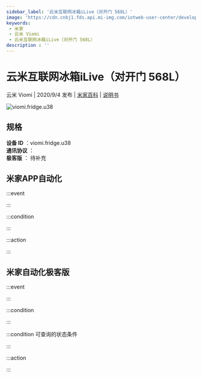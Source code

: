 ```yaml
---
sidebar_label: '云米互联网冰箱iLive（对开门 568L）'
image: 'https://cdn.cnbj1.fds.api.mi-img.com/iotweb-user-center/developer_1679048482039kppzxItT.png?GalaxyAccessKeyId=AKVGLQWBOVIRQ3XLEW&Expires=9223372036854775807&Signature=fCEtRE2V2IZtjWgda3w454JAZnM='
keywords: 
 - 米家
 - 云米 Viomi
 - 云米互联网冰箱iLive（对开门 568L）
description : ''
---
```

# 云米互联网冰箱iLive（对开门 568L）

云米 Viomi | 2020/9/4 发布 | [米家百科](https://home.mi.com/webapp/content/baike/product/index.html?model=viomi.fridge.u38) | [说明书](https://home.mi.com/views/introduction.html?model=viomi.fridge.u38&region=cn)

![viomi.fridge.u38](https://cdn.cnbj1.fds.api.mi-img.com/iotweb-user-center/developer_1679048482039kppzxItT.png?GalaxyAccessKeyId=AKVGLQWBOVIRQ3XLEW&Expires=9223372036854775807&Signature=fCEtRE2V2IZtjWgda3w454JAZnM=)

## 规格  
> 
**设备 ID** ：viomi.fridge.u38  
**通讯协议** ：  
**极客版**  ： 待补充 


## 米家APP自动化  

:::event  

:::

:::condition  

:::

:::action   

:::

## 米家自动化极客版  

:::event  

:::

:::condition  

:::

:::condition 可查询的状态条件  

:::

:::action  

:::

        
